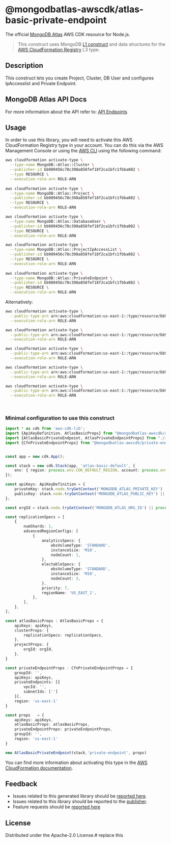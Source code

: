 # @mongodbatlas-awscdk/atlas-basic-private-endpoint

The official [MongoDB Atlas](https://www.mongodb.com/) AWS CDK resource for Node.js.

> This construct uses MongoDB [L1 construct](https://constructs.dev/search?q=&offset=0&tags=mongodb-published) and data structures for the [AWS CloudFormation Registry] L3 type.

[L1 construct]: https://docs.aws.amazon.com/cdk/latest/guide/constructs.html
[AWS CloudFormation Registry]: https://docs.aws.amazon.com/AWSCloudFormation/latest/UserGuide/registry.html

## Description

This construct lets you create Project, Cluster, DB User and configures IpAccesslist and Private Endpoint.


## MongoDB Atlas API Docs

For more information about the API refer to: [API Endpoints](https://www.mongodb.com/docs/atlas/reference/api-resources-spec)

## Usage

In order to use this library, you will need to activate this AWS CloudFormation Registry type in your account. You can do this via the AWS Management Console or using the [AWS CLI](https://aws.amazon.com/cli/) using the following command:

```sh
aws cloudformation activate-type \
  --type-name MongoDB::Atlas::Cluster \
  --publisher-id bb989456c78c398a858fef18f2ca1bfc1fbba082 \
  --type RESOURCE \
  --execution-role-arn ROLE-ARN
  
aws cloudformation activate-type \
  --type-name MongoDB::Atlas::Project \
  --publisher-id bb989456c78c398a858fef18f2ca1bfc1fbba082 \
  --type RESOURCE \
  --execution-role-arn ROLE-ARN

aws cloudformation activate-type \
  --type-name MongoDB::Atlas::DatabaseUser \
  --publisher-id bb989456c78c398a858fef18f2ca1bfc1fbba082 \
  --type RESOURCE \
  --execution-role-arn ROLE-ARN  

aws cloudformation activate-type \
  --type-name MongoDB::Atlas::ProjectIpAccessList \
  --publisher-id bb989456c78c398a858fef18f2ca1bfc1fbba082 \
  --type RESOURCE \
  --execution-role-arn ROLE-ARN  
  
aws cloudformation activate-type \
  --type-name MongoDB::Atlas::PrivateEndpoint \
  --publisher-id bb989456c78c398a858fef18f2ca1bfc1fbba082 \
  --type RESOURCE \
  --execution-role-arn ROLE-ARN
```
Alternatively:

```sh
aws cloudformation activate-type \
  --public-type-arn arn:aws:cloudformation:us-east-1::type/resource/bb989456c78c398a858fef18f2ca1bfc1fbba082/MongoDB-Atlas-Cluster \
  --execution-role-arn ROLE-ARN

aws cloudformation activate-type \
  --public-type-arn arn:aws:cloudformation:us-east-1::type/resource/bb989456c78c398a858fef18f2ca1bfc1fbba082/MongoDB-Atlas-Project \
  --execution-role-arn ROLE-ARN  

aws cloudformation activate-type \
  --public-type-arn arn:aws:cloudformation:us-east-1::type/resource/bb989456c78c398a858fef18f2ca1bfc1fbba082/MongoDB-Atlas-DatabaseUser \
  --execution-role-arn ROLE-ARN

aws cloudformation activate-type \
  --public-type-arn arn:aws:cloudformation:us-east-1::type/resource/bb989456c78c398a858fef18f2ca1bfc1fbba082/MongoDB-Atlas-ProjectIpAccessList \
  --execution-role-arn ROLE-ARN

aws cloudformation activate-type \
  --public-type-arn arn:aws:cloudformation:us-east-1::type/resource/bb989456c78c398a858fef18f2ca1bfc1fbba082/MongoDB-Atlas-PrivateEndpoint \
  --execution-role-arn ROLE-ARN  
  
    
```

### Minimal configuration to use this construct

```typescript
import * as cdk from 'aws-cdk-lib';
import {ApiKeyDefinition, AtlasBasicProps} from "@mongodbatlas-awscdk/atlas-basic";
import {AtlasBasicPrivateEndpoint, AtlasPrivateEndpointProps} from "./index";
import {CfnPrivateEndpointProps} from "@mongodbatlas-awscdk/private-endpoint";


const app = new cdk.App();

const stack = new cdk.Stack(app, 'atlas-basic-default', {
    env: { region: process.env.CDK_DEFAULT_REGION, account: process.env.CDK_DEFAULT_ACCOUNT },
});

const apiKeys: ApiKeyDefinition = {
    privateKey: stack.node.tryGetContext('MONGODB_ATLAS_PRIVATE_KEY') || process.env.MONGODB_ATLAS_PRIVATE_KEY,
    publicKey: stack.node.tryGetContext('MONGODB_ATLAS_PUBLIC_KEY') || process.env.MONGODB_ATLAS_PUBLIC_KEY,
};

const orgId = stack.node.tryGetContext('MONGODB_ATLAS_ORG_ID') || process.env.MONGODB_ATLAS_ORG_ID;

const replicationSpecs = [
    {
        numShards: 1,
        advancedRegionConfigs: [
            {
                analyticsSpecs: {
                    ebsVolumeType: 'STANDARD',
                    instanceSize: 'M10',
                    nodeCount: 1,
                },
                electableSpecs: {
                    ebsVolumeType: 'STANDARD',
                    instanceSize: 'M10',
                    nodeCount: 3,
                },
                priority: 7,
                regionName: 'US_EAST_1',
            },
        ],
    },
];

const atlasBasicProps : AtlasBasicProps = {
    apiKeys: apiKeys,
    clusterProps: {
        replicationSpecs: replicationSpecs,
    },
    projectProps: {
        orgId: orgId,
    },
}

const privateEndpointProps : CfnPrivateEndpointProps = {
    groupId: '',
    apiKeys: apiKeys,
    privateEndpoints: [{
        vpcId: '',
        subnetIds: ['']
    }],
    region: 'us-east-1'
}

const props   = {
    apiKeys: apiKeys,
    atlasBasicProps: atlasBasicProps,
    privateEndpointProps: privateEndpointProps,
    groupId: '',
    region: 'us-east-1'
}

new AtlasBasicPrivateEndpoint(stack,'private-endpoint', props)
```


You can find more information about activating this type in the [AWS CloudFormation documentation](https://docs.aws.amazon.com/AWSCloudFormation/latest/UserGuide/registry-public.html).

## Feedback

* Issues related to this generated library should be [reported here](https://github.com/cdklabs/cdk-cloudformation/issues/new?title=Issue+with+%40cdk-cloudformation%2Fmongodb-atlas-cluster+v1.0.0).
* Issues related to this library should be reported to the [publisher](https://github.com/mongodb/mongodbatlas-cloudformation-resources/issues).
* Feature requests should be [reported here](https://feedback.mongodb.com/forums/924145-atlas?category_id=392596)

[cdklabs/cdk-cloudformation]: https://github.com/cdklabs/cdk-cloudformation

## License

Distributed under the Apache-2.0 License.# replace this
